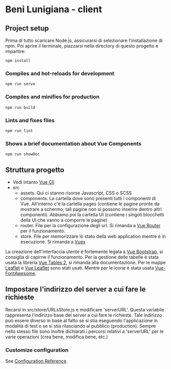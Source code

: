 # Beni Lunigiana - client

## Project setup
Prima di tutto scaricare Node.js, assicurarsi di selezionare l'installazione di npm. Poi aprire il terminale, piazzarsi nella directory di questo progetto e impartire:
```
npm install
```

### Compiles and hot-reloads for development
```
npm run serve
```

### Compiles and minifies for production
```
npm run build
```

### Lints and fixes files
```
npm run lint
```

### Shows a brief documentation about Vue Components
```
npm run showDoc
```
## Struttura progetto
* Vedi intanto [Vue Cli](https://cli.vuejs.org/)
* src
  * assets. Qui ci stanno risorse Javascript, CSS o SCSS
  * components. La cartella dove sono presenti tutti i componenti di Vue. All'interno c'è la cartella pages (contiene le pagine pronte da mostrare a schermo; tali pagine non si possono inserire dentro altri componenti). Abbiamo poi la cartella UI (contiene i singoli blocchetti della UI che vanno a comporre le pagine)
  * router. File per la configurazione degli url. Si rimanda a [Vue Router](https://router.vuejs.org/) per il funzionamento.
  * store. File per memorizzare lo stato della web application mentre è in esecuzione. Si rimanda a [Vuex](https://vuex.vuejs.org/)

La creazione dell'interfaccia utente è fortemente legata a [Vue Bootstrap](https://bootstrap-vue.js.org/), si consiglia di capirne il funzionamento. Per la gestione delle tabelle è stata usata la libreria [Vue Tables 2](https://github.com/matfish2/vue-tables-2#readme), si rimanda alla documentazione. Per le mappe [Leaflet](https://leafletjs.com/) e [Vue Leaflet](https://github.com/vue-leaflet/Vue2Leaflet) sono stati usati. Mentre per le icone è stata usata [Vue-FontAwesome](https://github.com/FortAwesome/vue-fontawesome).

## Impostare l'indirizzo del server a cui fare le richieste
Recarsi in src/store/URLsStore.js e modificare 'serverURL'. Questa variabile rappresenta l'indirizzo base del server a cui fare le richieste. Tale indirizzo può essere diverso in base al fatto se si stia eseguendo l'applicazione in modalità di test o se si stia rilasciando al pubblico (production). 
Sempre nello stesso file sono inoltre dichiarati i percorsi relativi a 'serverURL' per le varie operazioni (crea bene, modifica bene, etc.) 

### Customize configuration
See [Configuration Reference](https://cli.vuejs.org/config/).
